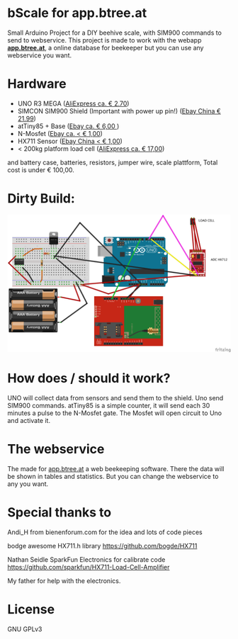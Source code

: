 # bScale for app.btree.at

Small Arduino Project for a DIY beehive scale, with SIM900 commands to send to webservice. This project is made to work with the webapp **[app.btree.at](https://www.btree.at/app)**, a online database for beekeeper but you can use any webservice you want.

# Hardware

* UNO R3 MEGA ([AliExpress ca. € 2.70](http://de.aliexpress.com/item/high-quality-UNO-R3-MEGA328P-for-Arduino-UNO-R3-NO-USB-CABLE/32350449393.html))
* SIMCON SIM900 Shield (Important with power up pin!) ([Ebay China € 21.99](http://www.ebay.at/itm/SIMCOM-SIM900-Quad-band-GSM-GPRS-Shield-Development-Board-for-Arduino-/231857925209?hash=item35fbcf2c59))
* atTiny85 + Base ([Ebay ca. € 6,00 ](http://www.ebay.at/itm/3x-Atmel-ATTiny85-20PU-und-3x-DIL-Sockel-/251833156761?hash=item3aa26d0499:g:bYQAAOSwMpZUoV~n))
* N-Mosfet ([Ebay ca. < € 1,00](http://www.ebay.at/itm/5-BUZ11-Fairchild-MOSFET-Transistor-50V-30A-75W-0-04R-854773-/311597076091?hash=item488ca20e7b:g:O3AAAOSwLVZVyb-J))
* HX711 Sensor ([Ebay China < € 1,00](http://www.ebay.at/itm/5PCS-Weighing-Sensor-AD-Module-Dual-channel-24-bit-A-D-Conversion-HX711-Shieding-/272298400315?hash=item3f663fda3b:g:zKkAAOSwEjFXfP2J))
* < 200kg platform load cell ([AliExpress ca. € 17,00](http://de.aliexpress.com/item/1PCS-X-100KG-150KG-electronic-platform-scale-load-cell-pressure-balanced-cantilever-load-weight-sensor/1743007676.html))

and battery case, batteries, resistors, jumper wire, scale plattform, Total cost is under € 100,00.

# Dirty Build: 
![Fritzing](https://github.com/HannesOberreiter/bScale/blob/master/img/Sketch_Steckplatine.png?raw=true "Sketch Fritzing")


# How does / should it work?

UNO will collect data from sensors and send them to the shield. Uno send SIM900 commands.
atTiny85 is a simple counter, it will send each 30 minutes a pulse to the N-Mosfet gate. The Mosfet will open circuit to Uno and activate it.

# The webservice

The made for [app.btree.at](https://www.btree.at/app) a web beekeeping software. There the data will be shown in tables and statistics. But you can change the webservice to any you want.

# Special thanks to
Andi_H from bienenforum.com for the idea and lots of code pieces

bodge awesome HX711.h library https://github.com/bogde/HX711

Nathan Seidle SparkFun Electronics for calibrate code https://github.com/sparkfun/HX711-Load-Cell-Amplifier

My father for help with the electronics.

# License
GNU GPLv3
